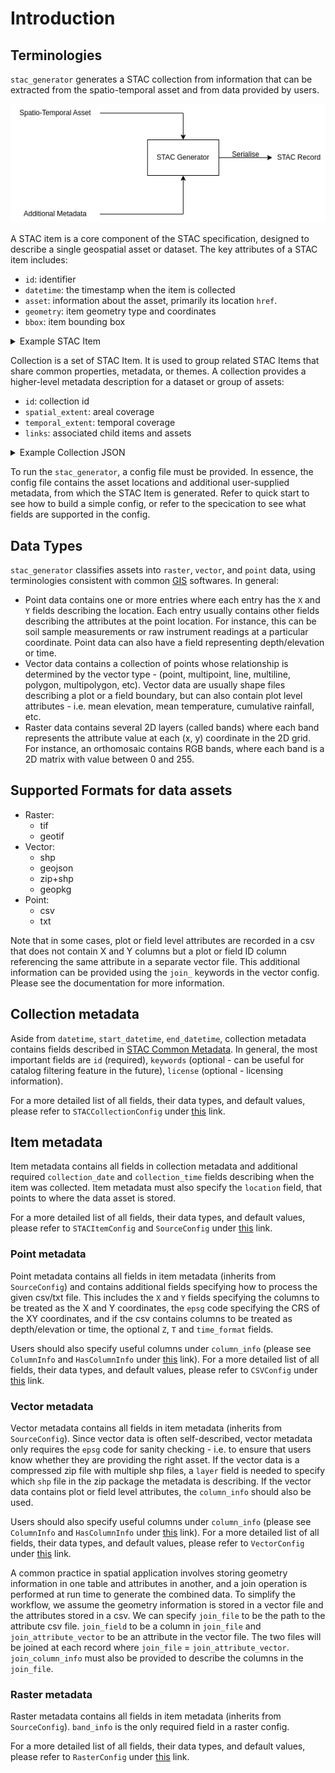 # Introduction

## Terminologies

`stac_generator` generates a STAC collection from information that can be extracted from the spatio-temporal asset and from data provided by users.

![](images/process.png)

A STAC item is a core component of the STAC specification, designed to describe a single geospatial asset or dataset. The key attributes of a STAC item includes:
- `id`: identifier
- `datetime`: the timestamp when the item is collected
- `asset`: information about the asset, primarily its location `href`.
- `geometry`: item geometry type and coordinates
- `bbox`: item bounding box

<details>
<summary>Example STAC Item</summary>

```json
{
  "type": "Feature",
  "stac_version": "1.0.0",
  "stac_extensions": [
    "https://stac-extensions.github.io/projection/v1.1.0/schema.json",
    "https://stac-extensions.github.io/eo/v1.1.0/schema.json",
    "https://stac-extensions.github.io/raster/v1.1.0/schema.json"
  ],
  "id": "L2A_PVI",
  "geometry": {
    "type": "Polygon",
    "coordinates": [
      [
        [
          15.110630736098942,
          36.95292538275869
        ],
        [
          15.110630736098942,
          37.947537561322136
        ],
        [
          13.876365195204773,
          37.947537561322136
        ],
        [
          13.876365195204773,
          36.95292538275869
        ],
        [
          15.110630736098942,
          36.95292538275869
        ]
      ]
    ]
  },
  "bbox": [
    13.876365195204773,
    36.95292538275869,
    15.110630736098942,
    37.947537561322136
  ],
  "properties": {
    "proj:code": "EPSG:32633",
    "proj:shape": [
      343,
      343
    ],
    "proj:transform": [
      320.0,
      0.0,
      399960.0,
      0.0,
      -320.0,
      4200000.0,
      0.0,
      0.0,
      1.0
    ],
    "eo:bands": [
      {
        "name": "b04",
        "common_name": "red",
        "description": "Common name: red",
        "center_wavelength": 0.6645
      },
      {
        "name": "b03",
        "common_name": "green",
        "description": "Common name: green",
        "center_wavelength": 0.56
      },
      {
        "name": "b02",
        "common_name": "blue",
        "description": "Common name: blue",
        "center_wavelength": 0.4966
      }
    ],
    "eo:cloud_cover": 0.0,
    "eo:snow_cover": 0.0,
    "datetime": "2021-02-21T09:10:17Z",
    "start_datetime": "2021-02-21T09:10:17Z",
    "end_datetime": "2021-02-21T09:10:17Z"
  },
  "links": [
    {
      "rel": "root",
      "href": "http://example.com/collection.json",
      "type": "application/json",
      "title": "Auto-generated."
    },
    {
      "rel": "collection",
      "href": "http://example.com/collection.json",
      "type": "application/json",
      "title": "Auto-generated."
    },
    {
      "rel": "self",
      "href": "http://example.com/L2A_PVI/L2A_PVI.json",
      "type": "application/json"
    },
    {
      "rel": "parent",
      "href": "http://example.com/collection.json",
      "type": "application/json",
      "title": "Auto-generated."
    }
  ],
  "assets": {
    "data": {
      "href": "tests/files/integration_tests/raster/data/L2A_PVI.tif",
      "type": "image/tiff; application=geotiff",
      "title": "Raster Data",
      "raster:bands": [
        {
          "nodata": 0,
          "data_type": "uint16"
        },
        {
          "nodata": 0,
          "data_type": "uint16"
        },
        {
          "nodata": 0,
          "data_type": "uint16"
        }
      ],
      "eo:bands": [
        {
          "name": "b04",
          "common_name": "red",
          "description": "Common name: red",
          "center_wavelength": 0.6645
        },
        {
          "name": "b03",
          "common_name": "green",
          "description": "Common name: green",
          "center_wavelength": 0.56
        },
        {
          "name": "b02",
          "common_name": "blue",
          "description": "Common name: blue",
          "center_wavelength": 0.4966
        }
      ],
      "roles": [
        "data"
      ]
    }
  },
  "collection": "raster_data"
}
```
</details>


Collection is a set of STAC Item. It is used to group related STAC Items that share common properties, metadata, or themes. A collection provides a higher-level metadata description for a dataset or group of assets:
- `id`: collection id
- `spatial_extent`: areal coverage
- `temporal_extent`: temporal coverage
- `links`: associated child items and assets

<details>
<summary>Example Collection JSON</summary>

```json
{
  "type": "Collection",
  "id": "raster_data",
  "stac_version": "1.0.0",
  "description": "Auto-generated",
  "links": [
    {
      "rel": "root",
      "href": "http://example.com/collection.json",
      "type": "application/json",
      "title": "Auto-generated."
    },
    {
      "rel": "item",
      "href": "http://example.com/L2A_PVI/L2A_PVI.json",
      "type": "application/json"
    },
    {
      "rel": "self",
      "href": "http://example.com/collection.json",
      "type": "application/json"
    }
  ],
  "title": "Auto-generated.",
  "extent": {
    "spatial": {
      "bbox": [
        [
          13.876365195204773,
          36.95292538275869,
          15.110630736098942,
          37.947537561322136
        ]
      ]
    },
    "temporal": {
      "interval": [
        [
          "2021-02-21T09:10:17Z",
          "2021-02-21T09:10:17Z"
        ]
      ]
    }
  },
  "license": "proprietary"
}

```
</details>


To run the `stac_generator`, a config file must be provided. In essence, the config file contains the asset locations and additional user-supplied metadata, from which the STAC Item is generated. Refer to quick start to see how to build a simple config, or refer to the specication to see what fields are supported in the config.

## Data Types

`stac_generator` classifies assets into `raster`, `vector`, and `point` data, using terminologies consistent with common [GIS](https://gisgeography.com/spatial-data-types-vector-raster/#:~:text=Vector%20data%20expresses%20by%20point,2021%20at%208%3A14%20pm) softwares. In general:

- Point data contains one or more entries where each entry has the `X` and `Y` fields describing the location. Each entry usually contains other fields describing the attributes at the point location. For instance, this can be soil sample measurements or raw instrument readings at a particular coordinate. Point data can also have a field representing depth/elevation or time.
- Vector data contains a collection of points whose relationship is determined by the vector type - (point, multipoint, line, multiline, polygon, multipolygon, etc). Vector data are usually shape files describing a plot or a field boundary, but can also contain plot level attributes - i.e. mean elevation, mean temperature, cumulative rainfall, etc.
- Raster data contains several 2D layers (called bands) where each band represents the attribute value at each (x, y) coordinate in the 2D grid. For instance, an orthomosaic contains RGB bands, where each band is a 2D matrix with value between 0 and 255.

## Supported Formats for data assets

- Raster:
    - tif
    - geotif
- Vector:
    - shp
    - geojson
    - zip+shp
    - geopkg
- Point:
    - csv
    - txt

Note that in some cases, plot or field level attributes are recorded in a csv that does not contain X and Y columns but a plot or field ID column referencing the same attribute in a separate vector file. This additional information can be provided using the `join_` keywords in the vector config. Please see the documentation for more information.

## Collection metadata

Aside from `datetime`, `start_datetime`, `end_datetime`, collection metadata contains fields described in [STAC Common Metadata](https://github.com/radiantearth/stac-spec/blob/master/commons/common-metadata.md). In general, the most important fields are `id` (required), `keywords` (optional - can be useful for catalog filtering feature in the future), `license` (optional - licensing information).

For a more detailed list of all fields, their data types, and default values, please refer to `STACCollectionConfig` under [this](schema.md) link.

## Item metadata

Item metadata contains all fields in collection metadata and additional required `collection_date` and `collection_time` fields describing when the item was collected. Item metadata must also specify the `location` field, that points to where the data asset is stored.

For a more detailed list of all fields, their data types, and default values, please refer to `STACItemConfig` and `SourceConfig` under [this](schema.md) link.

### Point metadata

Point metadata contains all fields in item metadata (inherits from `SourceConfig`) and contains additional fields specifying how to process the given csv/txt file. This includes the `X` and `Y` fields specifying the columns to be treated as the X and Y coordinates, the `epsg` code specifying the CRS of the XY coordinates, and if the csv contains columns to be treated as depth/elevation or time, the optional `Z`, `T` and `time_format` fields.

Users should also specify useful columns under `column_info` (please see `ColumnInfo` and `HasColumnInfo` under [this](schema.md) link). For a more detailed list of all fields, their data types, and default values, please refer to `CSVConfig` under [this](extensions/point/schema.md) link.

### Vector metadata

Vector metadata contains all fields in item metadata (inherits from `SourceConfig`). Since vector data is often self-described, vector metadata only requires the `epsg` code for sanity checking - i.e. to ensure that users know whether they are providing the right asset. If the vector data is a compressed zip file with multiple shp files, a `layer` field is needed to specify which `shp` file in the zip package the metadata is describing. If the vector data contains plot or field level attributes, the `column_info` should also be used.

Users should also specify useful columns under `column_info` (please see `ColumnInfo` and `HasColumnInfo` under [this](schema.md) link). For a more detailed list of all fields, their data types, and default values, please refer to `VectorConfig` under [this](extensions/vector/schema.md) link.

A common practice in spatial application involves storing geometry information in one table and attributes in another, and a join operation is performed at run time to generate the combined data. To simplify the workflow, we assume the geometry information is stored in a vector file and the attributes stored in a csv. We can specify `join_file` to be the path to the attribute csv file. `join_field` to be a column in `join_file` and `join_attribute_vector` to be an attribute in the vector file. The two files will be joined at each record where `join_file` = `join_attribute_vector`. `join_column_info` must also be provided to describe the columns in the `join_file`.

### Raster metadata

Raster metadata contains all fields in item metadata (inherits from `SourceConfig`). `band_info` is the only required field in a raster config.

For a more detailed list of all fields, their data types, and default values, please refer to `RasterConfig` under [this](extensions/raster/schema.md) link.
